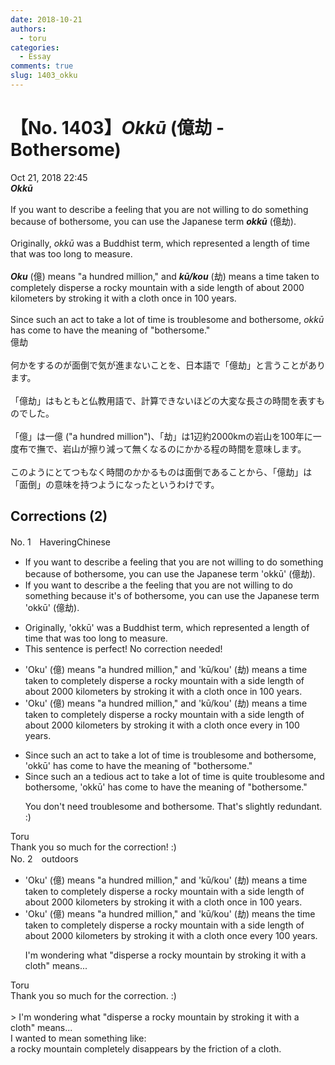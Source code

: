 ```yaml
---
date: 2018-10-21
authors:
  - toru
categories:
  - Essay
comments: true
slug: 1403_okku
---
```


# 【No. 1403】<strong><em>Okkū</strong></em> (億劫 - Bothersome)
<div class="date">Oct 21, 2018 22:45</div>
<div id="post"><div id="body_show_ori">
<strong><em>Okkū</strong></em><br/><br/>If you want to describe a feeling that you are not willing to do something because of bothersome, you can use the Japanese term <strong><em>okkū</em></strong> (億劫).<br/><br/>Originally, <em>okkū</em> was a Buddhist term, which represented a length of time that was too long to measure.<br/><br/><strong><em>Oku</em></strong> (億) means "a hundred million," and <strong><em>kū/kou</em></strong> (劫) means a time taken to completely disperse a rocky mountain with a side length of about 2000 kilometers by stroking it with a cloth once in 100 years.<br/><br/>Since such an act to take a lot of time is troublesome and bothersome, <em>okkū</em> has come to have the meaning of "bothersome."
</div></div>

<!-- more -->

<div id="post_ja"><div id="body_show_mo">
億劫<br/><br/>何かをするのが面倒で気が進まないことを、日本語で「億劫」と言うことがあります。<br/><br/>「億劫」はもともと仏教用語で、計算できないほどの大変な長さの時間を表すものでした。<br/><br/>「億」は一億 ("a hundred million")、「劫」は1辺約2000kmの岩山を100年に一度布で撫で、岩山が擦り減って無くなるのにかかる程の時間を意味します。<br/><br/>このようにとてつもなく時間のかかるものは面倒であることから、「億劫」は「面倒」の意味を持つようになったというわけです。
</div></div>

## Corrections (2)
<div id="block"><div class="first_name"> No. 1　<span class="just_name">HaveringChinese</span></div><div id="block2">
<ul class="correction_field">
<li class="incorrect">If you want to describe a feeling that you are not willing to do something because of bothersome, you can use the Japanese term 'okkū' (億劫).</li>
<li class="corrected correct">
If you want to describe <span class="f_red"><span class="sline">a</span></span> <span class="f_blue">the </span>feeling that you are not willing to do something because <span class="f_blue">it's</span> <span class="f_red"><span class="sline">of</span></span> bothersome, you can use the Japanese term 'okkū' (億劫).
</li>
</ul>
<ul class="correction_field">
<li class="incorrect">Originally, 'okkū' was a Buddhist term, which represented a length of time that was too long to measure.</li>
<li class="corrected perfect">This sentence is perfect! No correction needed!</li>
</ul>
<ul class="correction_field">
<li class="incorrect">'Oku' (億) means "a hundred million," and 'kū/kou' (劫) means a time taken to completely disperse a rocky mountain with a side length of about 2000 kilometers by stroking it with a cloth once in 100 years.</li>
<li class="corrected correct">
'Oku' (億) means "a hundred million," and 'kū/kou' (劫) means a time taken to completely disperse a rocky mountain with a side length of about 2000 kilometers by stroking it with a cloth once <span class="f_blue">every</span> <span class="f_red"><span class="sline">in </span></span>100 years.
</li>
</ul>
<ul class="correction_field">
<li class="incorrect">Since such an act to take a lot of time is troublesome and bothersome, 'okkū' has come to have the meaning of "bothersome."</li>
<li class="corrected correct">
Since such<span class="f_red"><span class="sline"> an</span></span> <span class="f_blue">a tedious</span> act <span class="f_red"><span class="sline">to take a lot of time</span></span> is <span class="f_blue">quite </span>troublesome and bothersome, 'okkū' has come to have the meaning of "bothersome."
<p class="correction_comment">You don't need troublesome and bothersome. That's slightly redundant. :)</p>
</li>
</ul>
</div><div class="name"><span class="just_name">Toru</span><br>
Thank you so much for the correction! :)
</div>
</div>
<div id="block"><div class="first_name"> No. 2　<span class="just_name">outdoors</span></div><div id="block2">
<ul class="correction_field">
<li class="incorrect">'Oku' (億) means "a hundred million," and 'kū/kou' (劫) means a time taken to completely disperse a rocky mountain with a side length of about 2000 kilometers by stroking it with a cloth once in 100 years.</li>
<li class="corrected correct">
'Oku' (億) means "a hundred million," and 'kū/kou' (劫) means <span class="f_red">the</span> time taken to completely disperse a rocky mountain with a side length of about 2000 kilometers by stroking it with a cloth once <span class="f_blue">every</span> 100 years.
<p class="correction_comment">I'm wondering what "disperse a rocky mountain by stroking it with a cloth" means...</p>
</li>
</ul>
</div><div class="name"><span class="just_name">Toru</span><br>
Thank you so much for the correction. :)<br/><br/>&gt; I'm wondering what "disperse a rocky mountain by stroking it with a cloth" means...<br/>I wanted to mean something like:<br/>a rocky mountain completely disappears by the friction of a cloth.
</div>
</div>
